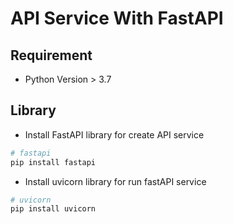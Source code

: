 # API Service With FastAPI
## Requirement

- Python Version > 3.7

## Library

- Install FastAPI library for create API service 

```bash
# fastapi
pip install fastapi
```

- Install uvicorn library for run fastAPI service 

```bash
# uvicorn
pip install uvicorn
```


